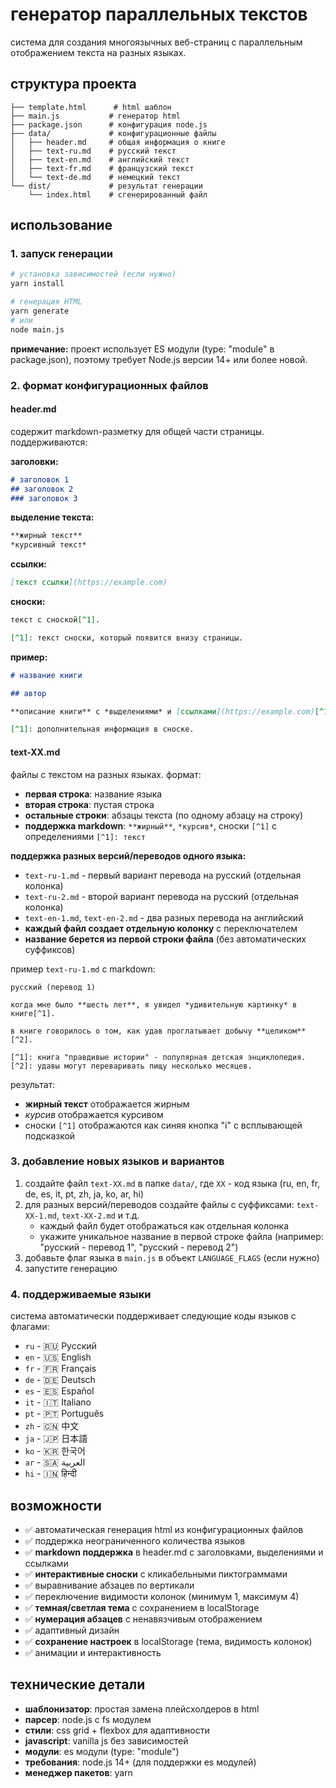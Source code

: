 # генератор параллельных текстов

система для создания многоязычных веб-страниц с параллельным отображением текста на разных языках.

## структура проекта

```
├── template.html      # html шаблон
├── main.js           # генератор html
├── package.json      # конфигурация node.js
├── data/             # конфигурационные файлы
│   ├── header.md     # общая информация о книге
│   ├── text-ru.md    # русский текст
│   ├── text-en.md    # английский текст
│   ├── text-fr.md    # французский текст
│   └── text-de.md    # немецкий текст
└── dist/             # результат генерации
    └── index.html    # сгенерированный файл
```

## использование

### 1. запуск генерации

```bash
# установка зависимостей (если нужно)
yarn install

# генерация HTML
yarn generate
# или
node main.js
```

**примечание:** проект использует ES модули (type: "module" в package.json), поэтому требует Node.js версии 14+ или более новой.

### 2. формат конфигурационных файлов

#### header.md
содержит markdown-разметку для общей части страницы. поддерживаются:

**заголовки:**
```markdown
# заголовок 1
## заголовок 2  
### заголовок 3
```

**выделение текста:**
```markdown
**жирный текст**
*курсивный текст*
```

**ссылки:**
```markdown
[текст ссылки](https://example.com)
```

**сноски:**
```markdown
текст с сноской[^1].

[^1]: текст сноски, который появится внизу страницы.
```

**пример:**
```markdown
# название книги

## автор

**описание книги** с *выделениями* и [ссылками](https://example.com)[^1].

[^1]: дополнительная информация в сноске.
```

#### text-XX.md
файлы с текстом на разных языках. формат:
- **первая строка**: название языка
- **вторая строка**: пустая строка
- **остальные строки**: абзацы текста (по одному абзацу на строку)
- **поддержка markdown**: `**жирный**`, `*курсив*`, сноски `[^1]` с определениями `[^1]: текст`

**поддержка разных версий/переводов одного языка:**
- `text-ru-1.md` - первый вариант перевода на русский (отдельная колонка)
- `text-ru-2.md` - второй вариант перевода на русский (отдельная колонка)
- `text-en-1.md`, `text-en-2.md` - два разных перевода на английский
- **каждый файл создает отдельную колонку** с переключателем
- **название берется из первой строки файла** (без автоматических суффиксов)

пример `text-ru-1.md` с markdown:
```
русский (перевод 1)

когда мне было **шесть лет**, я увидел *удивительную картинку* в книге[^1].

в книге говорилось о том, как удав проглатывает добычу **целиком**[^2].

[^1]: книга "правдивые истории" - популярная детская энциклопедия.
[^2]: удавы могут переваривать пищу несколько месяцев.
```

результат:
- **жирный текст** отображается жирным
- *курсив* отображается курсивом
- сноски `[^1]` отображаются как синяя кнопка "i" с всплывающей подсказкой

### 3. добавление новых языков и вариантов

1. создайте файл `text-XX.md` в папке `data/`, где `XX` - код языка (ru, en, fr, de, es, it, pt, zh, ja, ko, ar, hi)
2. для разных версий/переводов создайте файлы с суффиксами: `text-XX-1.md`, `text-XX-2.md` и т.д.
   - каждый файл будет отображаться как отдельная колонка
   - укажите уникальное название в первой строке файла (например: "русский - перевод 1", "русский - перевод 2")
3. добавьте флаг языка в `main.js` в объект `LANGUAGE_FLAGS` (если нужно)
4. запустите генерацию

### 4. поддерживаемые языки

система автоматически поддерживает следующие коды языков с флагами:
- `ru` - 🇷🇺 Русский
- `en` - 🇺🇸 English  
- `fr` - 🇫🇷 Français
- `de` - 🇩🇪 Deutsch
- `es` - 🇪🇸 Español
- `it` - 🇮🇹 Italiano
- `pt` - 🇵🇹 Português
- `zh` - 🇨🇳 中文
- `ja` - 🇯🇵 日本語
- `ko` - 🇰🇷 한국어
- `ar` - 🇸🇦 العربية
- `hi` - 🇮🇳 हिन्दी

## возможности

- ✅ автоматическая генерация html из конфигурационных файлов
- ✅ поддержка неограниченного количества языков
- ✅ **markdown поддержка** в header.md с заголовками, выделениями и ссылками
- ✅ **интерактивные сноски** с кликабельными пиктограммами
- ✅ выравнивание абзацев по вертикали
- ✅ переключение видимости колонок (минимум 1, максимум 4)
- ✅ **темная/светлая тема** с сохранением в localStorage
- ✅ **нумерация абзацев** с ненавязчивым отображением
- ✅ адаптивный дизайн
- ✅ **сохранение настроек** в localStorage (тема, видимость колонок)
- ✅ анимации и интерактивность

## технические детали

- **шаблонизатор**: простая замена плейсхолдеров в html
- **парсер**: node.js с fs модулем
- **стили**: css grid + flexbox для адаптивности
- **javascript**: vanilla js без зависимостей
- **модули**: es модули (type: "module")
- **требования**: node.js 14+ (для поддержки es модулей)
- **менеджер пакетов**: yarn
